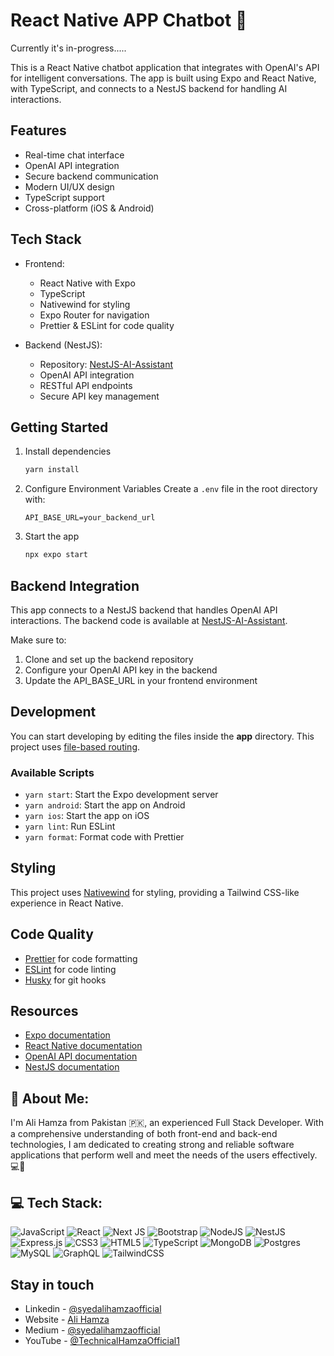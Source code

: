 # React Native APP Chatbot 🤖

Currently it's in-progress.....

This is a React Native chatbot application that integrates with OpenAI's API for intelligent conversations. The app is built using Expo and React Native, with TypeScript, and connects to a NestJS backend for handling AI interactions.

## Features

- Real-time chat interface
- OpenAI API integration
- Secure backend communication
- Modern UI/UX design
- TypeScript support
- Cross-platform (iOS & Android)

## Tech Stack

- Frontend:

  - React Native with Expo
  - TypeScript
  - Nativewind for styling
  - Expo Router for navigation
  - Prettier & ESLint for code quality

- Backend (NestJS):
  - Repository: [NestJS-AI-Assistant](https://github.com/codewithalihamza/NestJS-AI-Assistant)
  - OpenAI API integration
  - RESTful API endpoints
  - Secure API key management

## Getting Started

1. Install dependencies

   ```bash
   yarn install
   ```

2. Configure Environment Variables
   Create a `.env` file in the root directory with:

   ```
   API_BASE_URL=your_backend_url
   ```

3. Start the app
   ```bash
   npx expo start
   ```

## Backend Integration

This app connects to a NestJS backend that handles OpenAI API interactions. The backend code is available at [NestJS-AI-Assistant](https://github.com/codewithalihamza/NestJS-AI-Assistant).

Make sure to:

1. Clone and set up the backend repository
2. Configure your OpenAI API key in the backend
3. Update the API_BASE_URL in your frontend environment

## Development

You can start developing by editing the files inside the **app** directory. This project uses [file-based routing](https://docs.expo.dev/router/introduction).

### Available Scripts

- `yarn start`: Start the Expo development server
- `yarn android`: Start the app on Android
- `yarn ios`: Start the app on iOS
- `yarn lint`: Run ESLint
- `yarn format`: Format code with Prettier

## Styling

This project uses [Nativewind](https://www.nativewind.dev/) for styling, providing a Tailwind CSS-like experience in React Native.

## Code Quality

- [Prettier](https://prettier.io/) for code formatting
- [ESLint](https://eslint.org/) for code linting
- [Husky](https://typicode.github.io/husky/#/) for git hooks

## Resources

- [Expo documentation](https://docs.expo.dev/)
- [React Native documentation](https://reactnative.dev/)
- [OpenAI API documentation](https://platform.openai.com/docs)
- [NestJS documentation](https://docs.nestjs.com/)

## 💫 About Me:

I'm Ali Hamza from Pakistan 🇵🇰, an experienced Full Stack Developer. With a comprehensive understanding of both front-end and back-end technologies, I am dedicated to creating strong and reliable software applications that perform well and meet the needs of the users effectively. 💻🚀

## 💻 Tech Stack:

![JavaScript](https://img.shields.io/badge/javascript-%23323330.svg?style=flat&logo=javascript&logoColor=%23F7DF1E) ![React](https://img.shields.io/badge/react-%2320232a.svg?style=flat&logo=react&logoColor=%2361DAFB) ![Next JS](https://img.shields.io/badge/Next-black?style=flat&logo=next.js&logoColor=white) ![Bootstrap](https://img.shields.io/badge/bootstrap-%238511FA.svg?style=flat&logo=bootstrap&logoColor=white) ![NodeJS](https://img.shields.io/badge/node.js-6DA55F?style=flat&logo=node.js&logoColor=white) ![NestJS](https://img.shields.io/badge/nestjs-%23E0234E.svg?style=flat&logo=nestjs&logoColor=white) ![Express.js](https://img.shields.io/badge/express.js-%23404d59.svg?style=flat&logo=express&logoColor=%2361DAFB) ![CSS3](https://img.shields.io/badge/css3-%231572B6.svg?style=flat&logo=css3&logoColor=white) ![HTML5](https://img.shields.io/badge/html5-%23E34F26.svg?style=flat&logo=html5&logoColor=white) ![TypeScript](https://img.shields.io/badge/typescript-%23007ACC.svg?style=flat&logo=typescript&logoColor=white) ![MongoDB](https://img.shields.io/badge/MongoDB-%234ea94b.svg?style=flat&logo=mongodb&logoColor=white) ![Postgres](https://img.shields.io/badge/postgres-%23316192.svg?style=flat&logo=postgresql&logoColor=white) ![MySQL](https://img.shields.io/badge/mysql-%2300000f.svg?style=flat&logo=mysql&logoColor=white) ![GraphQL](https://img.shields.io/badge/-GraphQL-E10098?style=flat&logo=graphql&logoColor=white) ![TailwindCSS](https://img.shields.io/badge/tailwindcss-%2338B2AC.svg?style=flat&logo=tailwind-css&logoColor=white)

## Stay in touch

- Linkedin - [@syedalihamzaofficial](https://www.linkedin.com/in/syedalihamzaofficial/)
- Website - [Ali Hamza](https://syedalihamzaofficial.blogspot.com/)
- Medium - [@syedalihamzaofficial](https://medium.com/@syedalihamzaofficial)
- YouTube - [@TechnicalHamzaOfficial1](https://www.youtube.com/@TechnicalHamzaOfficial1)
